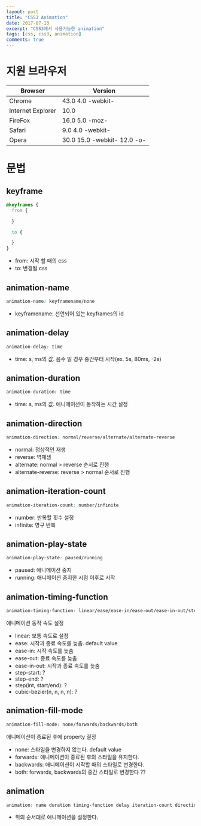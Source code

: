 ```yaml
---
layout: post
title: "CSS3 Animation"
date: 2017-07-13
excerpt: "CSS3에서 사용가능한 animation"
tags: [css, css3, animation]
comments: true
---
```


# 지원 브라우저

|Browser|Version|
|---|---|
|Chrome|43.0 4.0 -webkit-|
|Internet Explorer|10.0|
|FireFox|16.0 5.0 -moz-|
|Safari|9.0 4.0 -webkit-|
|Opera|30.0 15.0 -webkit- 12.0 -o-|

# 문법

## keyframe

```css
@keyframes {
  from {

  }

  to {

  }
}
```

 - from: 시작 할 때의 css
 - to: 변경될 css

## animation-name

```css
animation-name: keyframename/none
```

 - keyframename: 선언되어 있는 keyframes의 id

## animation-delay

```css
animation-delay: time
```

 - time: s, ms의 값. 음수 일 경우 중간부터 시작(ex. 5s, 80ms, -2s)

## animation-duration

```css
animation-duration: time
```

 - time: s, ms의 값. 애니메이션이 동작하는 시간 설정

## animation-direction

```css
animation-direction: normal/reverse/alternate/alternate-reverse
```

 - normal: 정상적인 재생
 - reverse: 역재생
 - alternate: normal > reverse 순서로 진행
 - alternate-reverse: reverse > normal 순서로 진행

## animation-iteration-count

```css
animation-iteration-count: number/infinite
```

 - number: 반복할 횟수 설정
 - infinite: 영구 반복

 ## animation-play-state

 ```css
 animation-play-state: paused/running
 ```

  - paused: 애니메이션 중지
  - running: 애니메이션 중지한 시점 이후로 시작

## animation-timing-function

```css
animation-timing-function: linear/ease/ease-in/ease-out/ease-in-out/step-start/step-end/steps(int, start/end)/cubic-bezier(n,n,n,n)
```

애니메이션 동작 속도 설정

 - linear: 보통 속도로 설정
 - ease: 시작과 종료 속도를 늦춤. default value
 - ease-in: 시작 속도를 늦춤
 - ease-out: 종료 속도를 늦춤
 - ease-in-out: 시작과 종료 속도를 늦춤
 - step-start: ?
 - step-end: ?
 - step(int, start/end): ?
 - cubic-bezier(n, n, n, n): ?

## animation-fill-mode

```css
animation-fill-mode: none/forwards/backwards/both
```

애니메이션이 종료된 후에 property 결정

 - none: 스타일을 변경하지 않는다. default value
 - forwards: 애니메이션이 종료된 후의 스타일을 유지한다.
 - backwards: 애니메이션이 시작할 때의 스타일로 변경한다.
 - both: forwards, backwards의 중간 스타일로 변경한다 ??

## animation

```css
animation: name duration timing-function delay iteration-count direction fill-mode play-state;
```

 - 위의 순서대로 애니메이션을 설정한다.
